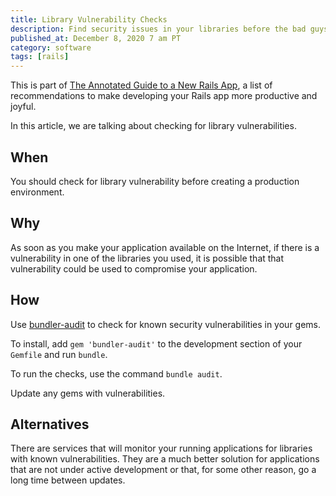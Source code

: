 ```yaml
---
title: Library Vulnerability Checks
description: Find security issues in your libraries before the bad guys do.
published_at: December 8, 2020 7 am PT
category: software
tags: [rails]
---
```


This is part of [The Annotated Guide to a New Rails
App](the_annotated_guide_to_a_new_rails_app), a list of recommendations to make
developing your Rails app more productive and joyful.

In this article, we are talking about checking for library vulnerabilities.

## When

You should check for library vulnerability before creating a production
environment.

## Why

As soon as you make your application available on the Internet, if there is a
vulnerability in one of the libraries you used, it is possible that that
vulnerability could be used to compromise your application.

## How

Use [bundler-audit](https://github.com/rubysec/bundler-audit#readme) to check for
known security vulnerabilities in your gems.

To install, add `gem 'bundler-audit'` to the development section of your
`Gemfile` and run `bundle`.

To run the checks, use the command `bundle audit`.

Update any gems with vulnerabilities.

<!-- link to gem update and default rake task -->

## Alternatives

There are services that will monitor your running applications for libraries with
known vulnerabilities. They are a much better solution for applications that are
not under active development or that, for some other reason, go a long time
between updates.
